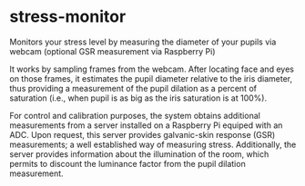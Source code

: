# stress-monitor
Monitors your stress level by measuring the diameter of your pupils via webcam (optional GSR measurement via Raspberry Pi)

It works by sampling frames from the webcam. After locating face and eyes on those frames, it estimates the pupil diameter relative to the iris diameter, thus providing a measurement of the pupil dilation as a percent of saturation (i.e., when pupil is as big as the iris saturation is at 100%).

For control and calibration purposes, the system obtains additional measurements from a server installed on a Raspberry Pi equiped with an ADC. Upon request, this server provides galvanic-skin response (GSR) measurements; a well established way of measuring stress. Additionally, the server provides information about the illumination of the room, which permits to discount the luminance factor from the pupil dilation measurement.

